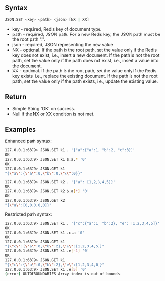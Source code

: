 ## Syntax

```bash
JSON.SET <key> <path> <json> [NX | XX]
```

* key - required, Redis key of document type.
* path - required, JSON path. For a new Redis key, the JSON path must be the root path ".".
* json - required, JSON representing the new value
* NX - optional. If the path is the root path, set the value only if the Redis key does not exist, i.e., insert a new document.
  If the path is not the root path, set the value only if the path does not exist, i.e., insert a value into the document.
* XX - optional. If the path is the root path, set the value only if the Redis key exists, i.e., replace the existing document.
  If the path is not the root path, set the value only if the path exists, i.e., update the existing value.

## Return

* Simple String 'OK' on success.
* Null if the NX or XX condition is not met.

## Examples

Enhanced path syntax:

```bash
127.0.0.1:6379> JSON.SET k1 . '{"a":{"a":1, "b":2, "c":3}}'
OK
127.0.0.1:6379> JSON.SET k1 $.a.* '0'
OK
127.0.0.1:6379> JSON.GET k1
"{\"a\":{\"a\":0,\"b\":0,\"c\":0}}"

127.0.0.1:6379> JSON.SET k2 . '{"a": [1,2,3,4,5]}'
OK
127.0.0.1:6379> JSON.SET k2 $.a[*] '0'
OK
127.0.0.1:6379> JSON.GET k2
"{\"a\":[0,0,0,0,0]}"
```

Restricted path syntax:

```bash
127.0.0.1:6379> JSON.SET k1 . '{"c":{"a":1, "b":2}, "e": [1,2,3,4,5]}'
OK
127.0.0.1:6379> JSON.SET k1 .c.a '0'
OK
127.0.0.1:6379> JSON.GET k1
"{\"c\":{\"a\":0,\"b\":2},\"e\":[1,2,3,4,5]}"
127.0.0.1:6379> JSON.SET k1 .e[-1] '0'
OK
127.0.0.1:6379> JSON.GET k1
"{\"c\":{\"a\":0,\"b\":2},\"e\":[1,2,3,4,0]}"
127.0.0.1:6379> JSON.SET k1 .e[5] '0'
(error) OUTOFBOUNDARIES Array index is out of bounds
```
